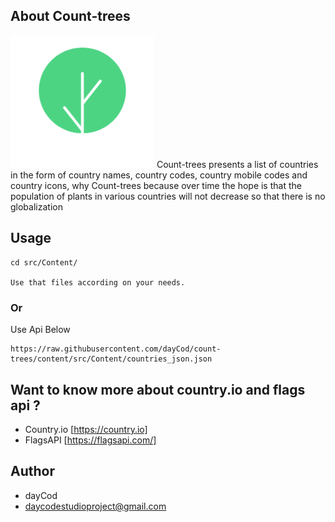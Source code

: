 ## About Count-trees
<img src="https://raw.githubusercontent.com/dayCod/count-trees/content/countrees.png" width="230" alt="Laravel Logo">
Count-trees presents a list of countries in the form of country names, country codes, country mobile codes and country icons, why Count-trees because over time the hope is that the population of plants in various countries will not decrease so that there is no globalization

## Usage
```
cd src/Content/

Use that files according on your needs.
```

### Or
Use Api Below
```
https://raw.githubusercontent.com/dayCod/count-trees/content/src/Content/countries_json.json
```

## Want to know more about country.io and flags api ?
- Country.io [https://country.io]
- FlagsAPI [https://flagsapi.com/]

## Author
- dayCod
- daycodestudioproject@gmail.com
